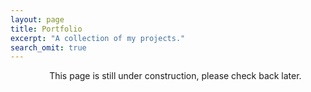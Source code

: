 ```yaml
---
layout: page
title: Portfolio
excerpt: "A collection of my projects."
search_omit: true
---
```

<ul align="center">
This page is still under construction, please check back later.
</ul>